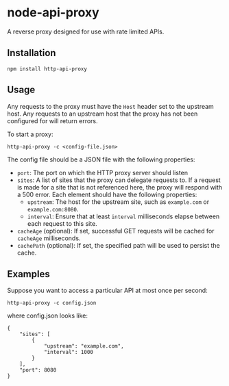 # node-api-proxy

A reverse proxy designed for use with rate limited APIs.

## Installation

    npm install http-api-proxy
    
## Usage

Any requests to the proxy must have the `Host` header set to the upstream host.
Any requests to an upstream host that the proxy has not been configured for will return errors.

To start a proxy:

    http-api-proxy -c <config-file.json>

The config file should be a JSON file with the following properties:

* `port`: The port on which the HTTP proxy server should listen
* `sites`: A list of sites that the proxy can delegate requests to.
  If a request is made for a site that is not referenced here,
  the proxy will respond with a 500 error.
  Each element should have the following properties:
  * `upstream`: The host for the upstream site, such as `example.com` or `example.com:8080`.
  * `interval`: Ensure that at least `interval` milliseconds elapse between each request to this site.
* `cacheAge` (optional): If set, successful GET requests will be cached for `cacheAge` milliseconds.
* `cachePath` (optional): If set, the specified path will be used to persist the cache.

## Examples

Suppose you want to access a particular API at most once per second:

    http-api-proxy -c config.json

where config.json looks like:

    {
        "sites": [
            {
                "upstream": "example.com",
                "interval": 1000
            }
        ],
        "port": 8080
    }
